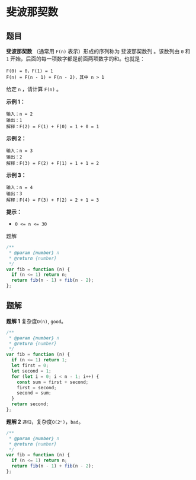 # 斐波那契数

## 题目

**斐波那契数** （通常用 `F(n)` 表示）形成的序列称为 斐波那契数列 。该数列由 `0` 和 `1` 开始，后面的每一项数字都是前面两项数字的和。也就是：

```
F(0) = 0，F(1) = 1
F(n) = F(n - 1) + F(n - 2)，其中 n > 1
```

给定 `n` ，请计算 `F(n)` 。

**示例 1：**

```
输入：n = 2
输出：1
解释：F(2) = F(1) + F(0) = 1 + 0 = 1
```

**示例 2：**

```
输入：n = 3
输出：2
解释：F(3) = F(2) + F(1) = 1 + 1 = 2
```

**示例 3：**

```
输入：n = 4
输出：3
解释：F(4) = F(3) + F(2) = 2 + 1 = 3
```

**提示：**

- `0 <= n <= 30`

题解

```js
/**
 * @param {number} n
 * @return {number}
 */
var fib = function (n) {
  if (n <= 1) return n;
  return fib(n - 1) + fib(n - 2);
};
```

## 题解

**题解 1**
复杂度`O(n)`, `good`。

```js
/**
 * @param {number} n
 * @return {number}
 */
var fib = function (n) {
  if (n <= 1) return 1;
  let first = 0;
  let second = 1;
  for (let i = 0; i < n - 1; i++) {
    const sum = first + second;
    first = second;
    second = sum;
  }
  return second;
};
```

**题解 2**
`递归`，复杂度`O(2ⁿ)`，`bad`。

```js
/**
 * @param {number} n
 * @return {number}
 */
var fib = function (n) {
  if (n <= 1) return n;
  return fib(n - 1) + fib(n - 2);
};
```
